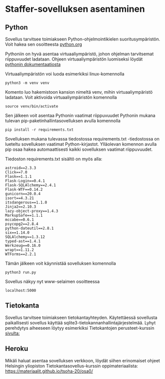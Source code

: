 # Staffer-sovelluksen asentaminen

## Python

Sovellus tarvitsee toimiakseen Python-ohjelmointikielen suoritusympäristön. Voit hakea sen osoitteesta [python.org](https://www.python.org/)

Pythoniin on hyvä asentaa virtuaaliympäristö, johon ohjelman tarvitsemat riippuvuudet ladataan. Ohjeen virtuaaliympäristön luomiseksi löydät [pythonin dokumentaatiosta](https://docs.python.org/3/tutorial/venv.html)

Virtuaaliympäristön voi luoda esimerkiksi linux-komennolla

    python3 -m venv venv
    
Komento luo hakemistoon kansion nimeltä venv, mihin virtuaaliympäristö ladataan. Voit aktivoida virtuaaliympäristön komennolla

    source venv/bin/activate

Sen jälkeen voit asentaa Pythonin vaatimat riippuvuudet Pythonin mukana tulevan pip-paketinhallintasovelluksen avulla komennolla

    pip install -r requirements.txt
    
Sovelluksen mukana tulevassa tiedostossa requirements.txt -tiedostossa on lueteltu sovelluksen vaatimat Python-kirjastot. Ylläolevan komennon avulla pip osaa hakea automaattisesti kaikki sovelluksen vaatimat riippuvuudet.

Tiedoston requirements.txt sisältö on myös alla:

    astroid==2.3.3
    Click==7.0
    Flask==1.1.1
    Flask-Login==0.4.1
    Flask-SQLAlchemy==2.4.1
    Flask-WTF==0.14.2
    gunicorn==20.0.4
    isort==4.3.21
    itsdangerous==1.1.0
    Jinja2==2.10.3
    lazy-object-proxy==1.4.3
    MarkupSafe==1.1.1
    mccabe==0.6.1
    psycopg2==2.8.4
    python-dateutil==2.8.1
    six==1.14.0
    SQLAlchemy==1.3.12
    typed-ast==1.4.1
    Werkzeug==0.16.0
    wrapt==1.11.2
    WTForms==2.2.1
    
Tämän jälkeen voit käynnistää sovelluksen komennolla

    python3 run.py
    
Sovellus näkyy nyt www-selaimen osoitteessa 

    localhost:5000


## Tietokanta

Sovellus tarvitsee toimiakseen tietokantayhteyden. Käytettäessä sovellusta paikallisesti sovellus käyttää sqlite3-tietokannanhallintajärjestelmää. Lyhyt perehdytys aiheeseen löytyy esimerkiksi Tietokantojen perusteet-kurssin [sivulta:](https://tikape-k20.mooc.fi/luku-2/3)

## Heroku

Mikäli haluat asentaa sovelluksen verkkoon, löydät siihen erinomaiset ohjeet Helsingin yliopiston Tietokantasovellus-kurssin oppimateriaalista: https://materiaalit.github.io/tsoha-20/osa0/
